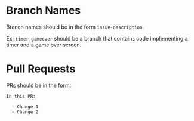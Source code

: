 # Branch Names
Branch names should be in the form `issue-description`. 

Ex: `timer-gameover` should be a branch that contains code implementing a timer and a game over screen.

# Pull Requests
PRs should be in the form:

```
In this PR:

  - Change 1
  - Change 2
```
